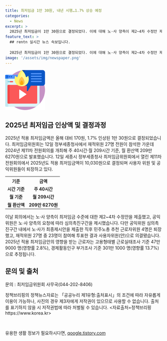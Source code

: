 ```yaml
---
title: 최저임금 1만 30원, 내년 시행…1.7% 상승 예정
categories:
  - News
excerpt: >
  2025년 최저임금이 1만 30원으로 결정되었다. 이에 대해 노·사 양측이 제2~4차 수정안 제출, 심의와 투표가 이뤄졌다. 적용 최저임금의 영향을 받는 근로자는 47.9만 명에서 301.1만 명으로 추정된다. (출처: 정책브리핑)
feature_text: >
  ## rentn 실시간 뉴스 속보입니다.

  2025년 최저임금이 1만 30원으로 결정되었다. 이에 대해 노·사 양측이 제2~4차 수정안 제출, 심의와 투표가 이뤄졌다. 적용 최저임금의 영향을 받는 근로자는 47.9만 명에서 301.1만 명으로 추정된다. (출처: 정책브리핑)
image: '/assets/img/newspaper.png'
---
```


<p><img src="/assets/img/news.png" alt="rentncar 속보" /></p>

<h2 data-ke-size="size26">2025년 최저임금 인상액 및 결정과정</h2>

<p data-ke-size="size16">2025년 적용 최저임금액은 올해 대비 170원, 1.7% 인상된 1만 30원으로 결정되었습니다. 최저임금위원회는 12일 정부세종청사에서 재적위원 27명 전원이 참석한 가운데 2024년 제11차 전원회의를 개최해 주 40시간·월 209시간 기준, 월 환산액 209만 6270원으로 발표했습니다. 12일 세종시 정부세종청사 최저임금위원회에서 열린 제11차 전원회의에서 2025년도 적용 최저임금액이 10,030원으로 결정되며 사용자 위원 및 공익위원들이 퇴장하고 있다.</p>

<table>
    <tr>
        <th style="text-align: center;">기준</th>
        <th style="text-align: center;">금액</th>
    </tr>
    <tr>
        <td style="text-align: center; height: 17px;"><b>시간 기준</b></td>
        <td style="text-align: center; height: 17px;"><b>주 40시간</b></td>
    </tr>
    <tr>
        <td style="text-align: center; height: 17px;"><b>월 기준</b></td>
        <td style="text-align: center; height: 17px;"><b>월 209시간</b></td>
    </tr>
    <tr>
        <td style="text-align: center; height: 17px;"><b>월 환산액</b></td>
        <td style="text-align: center; height: 17px;"><b>209만 6270원</b></td>
    </tr>
</table>

<p data-ke-size="size16">이날 회의에서는 노·사 양측이 최저임금 수준에 대한 제2~4차 수정안을 제출했고, 공익위원은 노·사 양측의 요청에 따라 심의촉진구간을 제시했습니다. 다만 공익위원 심의촉진구간 내에서 노·사가 최종제시안을 제출한 직후 민주노총 추천 근로자위원 4명은 퇴장했고, 재적위원 27명 중 23명이 참여해 투표한 결과 사용자위원(안)으로 의결됐습니다. 2025년 적용 최저임금안의 영향을 받는 근로자는 고용형태별 근로실태조사 기준 47만 9000 명(영향률 2.8%), 경제활동인구 부가조사 기준 301만 1000 명(영향률 13.7%)으로 추정됩니다.</p>

<h2 data-ke-size="size26">문의 및 출처</h2>

<p data-ke-size="size16">문의 : 최저임금위원회 사무국(044-202-8406)</p>

<p data-ke-size="size16">정책브리핑의 정책뉴스자료는 「공공누리 제1유형:출처표시」의 조건에 따라 자유롭게 이용이 가능하나, 사진의 경우 제3자에게 저작권이 있으므로 사용할 수 없습니다. 출처를 표기하지 않을 시 저작권법에 따라 처벌될 수 있습니다. <자료출처=정책브리핑 https://www.korea.kr></p>

<p data-ke-size="size16">&nbsp;</p>
유용한 생활 정보가 필요하시다면, <a href="https://qoogle.tistory.com" rel="dofollow">qoogle.tistory.com</a>


